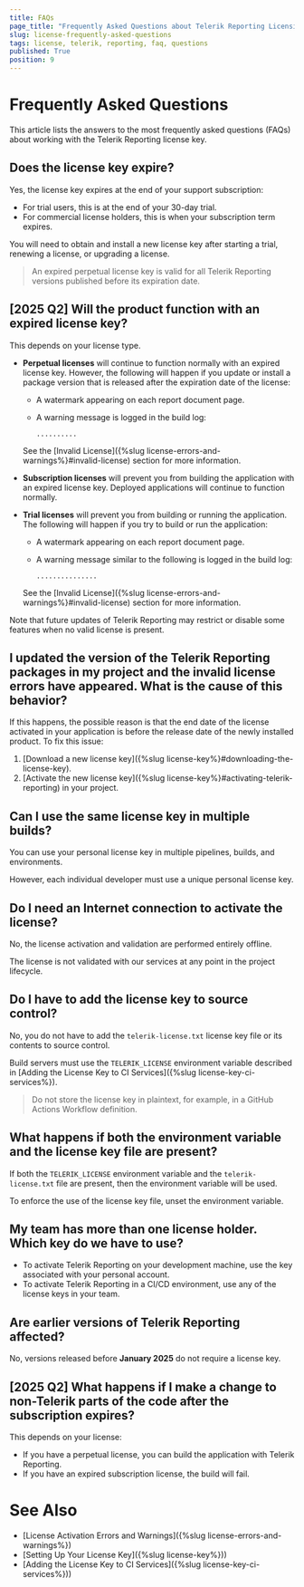 ```yaml
---
title: FAQs
page_title: "Frequently Asked Questions about Telerik Reporting Licensing."
slug: license-frequently-asked-questions
tags: license, telerik, reporting, faq, questions
published: True
position: 9
---
```


# Frequently Asked Questions

This article lists the answers to the most frequently asked questions (FAQs) about working with the Telerik Reporting license key.

## Does the license key expire?

Yes, the license key expires at the end of your support subscription:

* For trial users, this is at the end of your 30-day trial.
* For commercial license holders, this is when your subscription term expires.

You will need to obtain and install a new license key after starting a trial, renewing a license, or upgrading a license.

> An expired perpetual license key is valid for all Telerik Reporting versions published before its expiration date.

## [2025 Q2] Will the product function with an expired license key?

This depends on your license type.

* __Perpetual licenses__ will continue to function normally with an expired license key. However, the following will happen if you update or install a package version that is released after the expiration date of the license:

	- A watermark appearing on each report document page.
	- A warning message is logged in the build log:

		`..........`
  
	See the [Invalid License]({%slug license-errors-and-warnings%}#invalid-license) section for more information.
	
* __Subscription licenses__ will prevent you from building the application with an expired license key. Deployed applications will continue to function normally.
* __Trial licenses__ will prevent you from building or running the application. The following will happen if you try to build or run the application:

	- A watermark appearing on each report document page.
	- A warning message similar to the following is logged in the build log:

		`...............`

	See the [Invalid License]({%slug license-errors-and-warnings%}#invalid-license) section for more information.

Note that future updates of Telerik Reporting may restrict or disable some features when no valid license is present.

## I updated the version of the Telerik Reporting packages in my project and the invalid license errors have appeared. What is the cause of this behavior?

If this happens, the possible reason is that the end date of the license activated in your application is before the release date of the newly installed product. To fix this issue:

1. [Download a new license key]({%slug license-key%}#downloading-the-license-key).
1. [Activate the new license key]({%slug license-key%}#activating-telerik-reporting) in your project.

## Can I use the same license key in multiple builds?

You can use your personal license key in multiple pipelines, builds, and environments.

However, each individual developer must use a unique personal license key.

## Do I need an Internet connection to activate the license?

No, the license activation and validation are performed entirely offline.

The license is not validated with our services at any point in the project lifecycle.

## Do I have to add the license key to source control?

No, you do not have to add the `telerik-license.txt` license key file or its contents to source control.

Build servers must use the `TELERIK_LICENSE` environment variable described in [Adding the License Key to CI Services]({%slug license-key-ci-services%}).

> Do not store the license key in plaintext, for example, in a GitHub Actions Workflow definition.

## What happens if both the environment variable and the license key file are present?

If both the `TELERIK_LICENSE` environment variable and the `telerik-license.txt` file are present, then the environment variable will be used.

To enforce the use of the license key file, unset the environment variable.

## My team has more than one license holder. Which key do we have to use?

* To activate Telerik Reporting on your development machine, use the key associated with your personal account.
* To activate Telerik Reporting in a CI/CD environment, use any of the license keys in your team.

## Are earlier versions of Telerik Reporting affected?

No, versions released before __January 2025__ do not require a license key.

## [2025 Q2] What happens if I make a change to non-Telerik parts of the code after the subscription expires?

This depends on your license:

* If you have a perpetual license, you can build the application with Telerik Reporting.
* If you have an expired subscription license, the build will fail.

# See Also

* [License Activation Errors and Warnings]({%slug license-errors-and-warnings%})
* [Setting Up Your License Key]({%slug license-key%}))
* [Adding the License Key to CI Services]({%slug license-key-ci-services%}))
